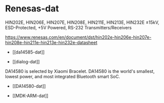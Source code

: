 
# Renesas-dat

HIN202E, HIN206E, HIN207E, HIN208E, HIN211E, HIN213E, HIN232E
±15kV, ESD-Protected, +5V Powered, RS-232 Transmitters/Receivers

https://www.renesas.com/en/document/dst/hin202e-hin206e-hin207e-hin208e-hin211e-hin213e-hin232e-datasheet


- [[da14585-dat]]

- [[dialog-dat]]


DA14580 is selected by Xiaomi Bracelet. DA14580 is the world's smallest, lowest power, and most integrated Bluetooth smart SoC.

- [[DA14580-dat]]



- [[MDK-ARM-dat]]